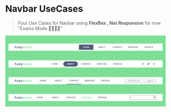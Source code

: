 # Navbar UseCases
> Four Use Cases for Navbar using **FlexBox , Not Responsive** for now "Exams Mode 🤦‍♂️🤷‍♂️"
<p align="center">
  <img src="img.png">
</p>

